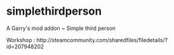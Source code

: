 # simplethirdperson
<p>A Garry's mod addon ~ Simple third person</p>
<p>Workshop : http://steamcommunity.com/sharedfiles/filedetails/?id=207948202</p>
